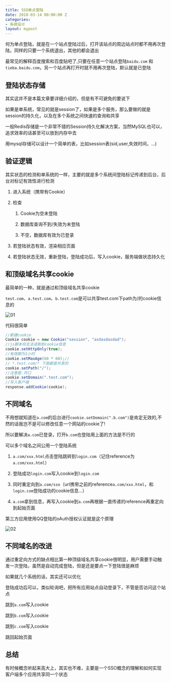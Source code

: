 ```yaml
---
title: SSO单点登陆
date: 2018-03-14 00:00:00 Z
categories:
- 系统设计
layout: mypost
---
```


何为单点登陆，就是在一个站点登陆过后，打开该站点的周边站点时都不用再次登陆，同样的只要一个系统退出，其他的都会退出

最常见的解释百度搜索和百度贴吧了,只要在任意一个站点登陆`baidu.com` 和 `tieba.baidu.com`，另一个站点再打开时就不用再次登陆，默认就是已登陆

## 登陆状态存储

其实这并不是本篇文章要详细介绍的，但是有不可避免的要说下

如果是单系统，常见的就是session了，如果是多个服务，那么要做的就是session的持久化，以及在多个系统之间快速的查询和共享

一般Redis存储是一个非常不错的Session持久化解决方案，当然MySQL也可以，追求效率的话甚至可以放到内存中去

用mysql存储可以设计一个简单的表，比如session表(sid,user,失效时间，...)

## 验证逻辑

其实状态的检测和单系统的一样，主要的就是多个系统间登陆标记传递到后台，后台对标记有效性进行检测

1. 进入系统（携带有Cookie）

2. 检查

	1. Cookie为空未登陆

	2. 数据库查询不到/失效为未登陆

	3. 不空，数据库有效为已登录

3. 若登陆状态有效，渲染相应页面

4. 若登陆状态无效，重新登陆，登陆成功后，写入cookie，服务端做状态持久化

## 和顶级域名共享cookie

最简单的一种，就是通过和顶级域名共享cookie

`test.com`、`a.test.com`、`b.test.com`是可以共享test.com下path为/的cookie信息的


![01](01.png)

代码很简单

```java
//新建cookie
Cookie cookie = new Cookie("session", "asdasdasdad");
//js脚本将无法读取到cookie信息
cookie.setHttpOnly(true);
//有效期为1小时
cookie.setMaxAge(60 * 60);//
// *.test.com/* 下面都是共享的
cookie.setPath("/");
//注意是.开口
cookie.setDomain(".test.com");
//写入客户端
response.addCookie(cookie);
```

## 不同域名

不用想就知道在`a.com`的后台进行`cookie.setDomain(".b.com")`是肯定无效的,不然的话我岂不是可以修改任意一个网站的cookie了!

所以要解决`a.com`已登录，打开`b.com`也登陆用上面的方法是不行的


可以多个域名之间公用一个登陆系统

1. `a.com/xxx.html`点击登陆跳转到`login.com`（记住reference为`a.com/xxx.html`）

2. 登陆成功`login.com`写入cookie到`login.com`

3. 同时重定向到`a.com/sso`（url携带之前的reference`a.com/xxx.html`，和`login.com`登陆成功的cookie信息...）

4. `a.com`拿到信息，再写入cookie到`a.com`再根据一直传递的reference再重定向到起始页面


第三方应用使用QQ登陆的oAuth授权认证就是这个原理

![02](02.png)

## 不同域名的改进


通过重定向方式的缺点相比第一种顶级域名共享cookie很明显，用户需要手动触发一次登陆，虽然是自动完成登陆，但是还是要点一下登陆很是麻烦

如果就几个系统的话，其实还可以优化

登陆成功后可以，类似轮询吧，把所有应用站点自动登录下，不管是否访问这个站点

跳到`a.com`写入cookie

跳到`b.com`写入cookie

跳到`c.com`写入cookie

跳回起始页面

## 总结

有时候概念听起来高大上，其实也不难，主要是一个SSO概念的理解和如何实现客户端多个应用共享同一个状态